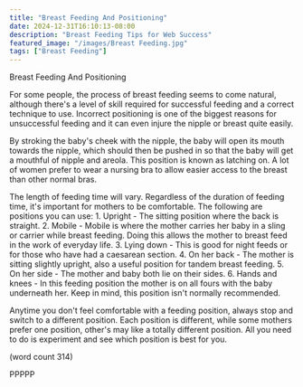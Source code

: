 ```yaml
---
title: "Breast Feeding And Positioning"
date: 2024-12-31T16:10:13-08:00
description: "Breast Feeding Tips for Web Success"
featured_image: "/images/Breast Feeding.jpg"
tags: ["Breast Feeding"]
---
```


Breast Feeding And Positioning

For some people, the process of breast feeding 
seems to come natural, although there's a level 
of skill required for successful feeding and a 
correct technique to use.  Incorrect positioning
is one of the biggest reasons for unsuccessful
feeding and it can even injure the nipple or 
breast quite easily.

By stroking the baby's cheek with the nipple, the
baby will open its mouth towards the nipple, which
should then be pushed in so that the baby will 
get a mouthful of nipple and areola.  This 
position is known as latching on.  A lot of women
prefer to wear a nursing bra to allow easier access
to the breast than other normal bras.

The length of feeding time will vary.  Regardless
of the duration of feeding time, it's important 
for mothers to be comfortable. The following are
positions you can use:
	1.  Upright - The sitting position where 
the back is straight.
	2.  Mobile - Mobile is where the mother
carries her baby in a sling or carrier while breast
feeding.  Doing this allows the mother to breast 
feed in the work of everyday life.
	3.  Lying down - This is good for night feeds
or for those who have had a caesarean section.
	4.  On her back - The mother is sitting 
slightly upright, also a useful position for tandem
breast feeding.
	5.  On her side - The mother and baby both
lie on their sides.
	6.  Hands and knees - In this feeding position
the mother is on all fours with the baby underneath
her.  Keep in mind, this position isn't normally
recommended.

Anytime you don't feel comfortable with a feeding 
position, always stop and switch to a different
position.  Each position is different, while some
mothers prefer one position, other's may like a 
totally different position.  All you need to do is
experiment and see which position is best for you.

(word count 314)

PPPPP
